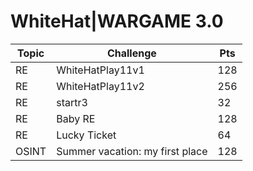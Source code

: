 # WhiteHat|WARGAME 3.0

| Topic | Challenge | Pts |
| --- | --- | --- |
| RE | WhiteHatPlay11v1  | 128 | 
| RE | WhiteHatPlay11v2  | 256 |
| RE | startr3  | 32 | 
| RE | Baby RE  | 128 |
| RE | Lucky Ticket | 64 |
| OSINT | Summer vacation: my first place | 128
